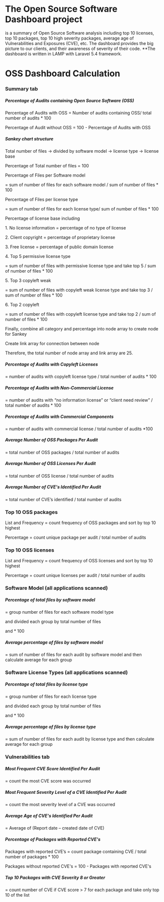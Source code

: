# The Open Source Software Dashboard project 
is a summary of Open Source Software analysis including top 10 licenses, top 10 packages, top 10 high severity packages, average age of Vulnerabilities and Exposures (CVE), etc. The dashboard provides the big picture to our clients, and their awareness of severity of their code. 
**The dashboard is written in LAMP with Laravel 5.4 framework.

<h1>OSS Dashboard Calculation</h1>
<h3>Summary tab</h3>
<h5>Percentage of Audits containing Open Source Software (OSS)</h5>
<p>Percentage of Audits with OSS = Number of audits containing OSS/ total number of audits * 100</p>
<p>Percentage of Audit without OSS = 100 - Percentage of Audits with OSS</p>
<h5>Sankey chart structure</h5>
<p>Total number of files -> divided by software model -> license type -> license base</p>
<p>Percentage of Total number of files = 100</p>
<p>Percentage of Files per Software model </p>
<p>= sum of number of files for each software model / sum of number of files * 100</p>
<p>Percentage of Files per license type </p>
<p>= sum of number of files for each license type/ sum of number of files * 100</p>
<p>Percentage of license base including</p>
<p>1.	No license information = percentage of no type of license</p>
<p>2.	Client copyright = percentage of proprietary license </p>
<p>3.	Free license = percentage of public domain license </p>
<p>4.	Top 5 permissive license type </p>
<p>= sum of number of files with permissive license type and take top 5 / sum of number of files * 100</p>
<p>5.	Top 3 copyleft weak </p>
<p>= sum of number of files with copyleft weak license type and take top 3 / sum of number of files * 100</p>
<p>6.	Top 2 copyleft </p>
<p>= sum of number of files with copyleft license type and take top 2 / sum of number of files * 100 </p>
<p>Finally, combine all category and percentage into node array to create node for Sankey </p>
<p>Create link array for connection between node </p>
<p>Therefore, the total number of node array and link array are 25. </p>
<h5>Percentage of Audits with Copyleft Licenses </h5>
<p>= number of audits with copyleft license type / total number of audits * 100 </p>
<h5>Percentage of Audits with Non-Commercial License </h5>
<p>= number of audits with “no information license” or “client need review” / total number of audits * 100 </p>
<h5>Percentage of Audits with Commercial Components </h5>
<p>= number of audits with commercial license / total number of audits *100</p>
<h5>Average Number of OSS Packages Per Audit </h5>
<p>= total number of OSS packages / total number of audits </p>
<h5>Average Number of OSS Licenses Per Audit </h5>
<p>= total number of OSS license / total number of audits </p>
<h5>Average Number of CVE's Identified Per Audit </h5>
<p>= total number of CVE’s identified / total number of audits </p>
  
<h3>Top 10 OSS packages </h3>
<p>List and Frequency = count frequency of OSS packages and sort by top 10 highest</p>
<p>Percentage = count unique package per audit / total number of audits</p>
  
<h3>Top 10 OSS licenses </h3>
<p>List and Frequency = count frequency of OSS licenses and sort by top 10 highest </p>
<p>Percentage = count unique licenses per audit / total number of audits </p>
  
<h3>Software Model (all applications scanned) </h3>
<h5>Percentage of total files by software model </h5>
<p>= group number of files for each software model type </p>
<p>and divided each group by total number of files </p>
<p>and * 100</p>
<h5>Average percentage of files by software model</h5>
<p>= sum of number of files for each audit by software model and then calculate average for each group</p>
  
<h3>Software License Types (all applications scanned) </h3>
<h5>Percentage of total files by license type </h5>
<p>= group number of files for each license type </p>
<p>and divided each group by total number of files </p>
<p>and * 100</p>
<h5>Average percentage of files by license type</h5>
<p>= sum of number of files for each audit by license type and then calculate average for each group</p>
  
<h3>Vulnerabilities tab</h3>
<h5>Most Frequent CVE Score Identified Per Audit</h5>
<p>= count the most CVE score was occurred</p>
<h5>Most Frequent Severity Level of a CVE Identified Per Audit</h5>
<p>= count the most severity level of a CVE was occurred</p>
<h5>Average Age of CVE's Identified Per Audit</h5>
<p>= Average of (Report date – created date of CVE)</p>
<h5>Percentage of Packages with Reported CVE's</h5>
<p>Packages with reported CVE’s = count package containing CVE / total number of packages * 100</p>
<p>Packages without reported CVE's = 100 - Packages with reported CVE's</p>
<h5>Top 10 Packages with CVE Severity 8 or Greater</h5>
<p>= count number of CVE if CVE score > 7 for each package and take only top 10 of the list</p>
